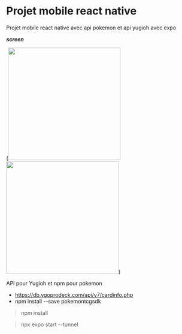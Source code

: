 # Projet mobile react native

Projet mobile react native avec api pokemon et api yugioh avec expo

***screen***

(<img src="https://user-images.githubusercontent.com/28647154/210879529-646d9daa-2f26-4783-8824-b21ae50f4ee1.jpg" width="300">
<img src="https://user-images.githubusercontent.com/28647154/210879572-c103b260-2863-4c12-8ecb-ea0c6fbb8230.jpg" width="300">)

API pour Yugioh et npm pour pokemon
- https://db.ygoprodeck.com/api/v7/cardinfo.php
- npm install --save pokemontcgsdk

> npm install

> npx expo start --tunnel

